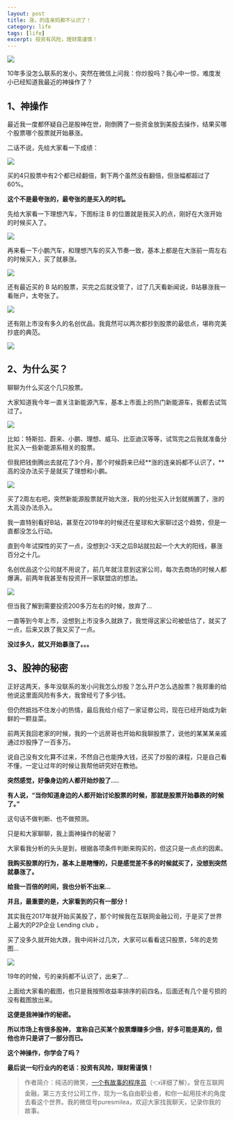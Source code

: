 ```yaml
---
layout: post
title: 涨，的连亲妈都不认识了！
category: life
tags: [life]
excerpt: 投资有风险，理财需谨慎！
---
```


![](http://favorites.ren/assets/images/2020/it/qinma/qinma01.jpg) 

10年多没怎么联系的发小，突然在微信上问我：你炒股吗？我心中一惊，难度发小已经知道我最近的神操作了？

## 1、神操作

最近我一度都怀疑自己是股神在世，刚倒腾了一些资金放到美股去操作，结果买哪个股票哪个股票就开始暴涨。

二话不说，先给大家看一下成绩：

![](http://favorites.ren/assets/images/2020/it/qinma/qinma02.jpg) 

买的4只股票中有2个都已经翻倍，剩下两个虽然没有翻倍，但涨幅都超过了60%。

**这个不是最夸张的，最夸张的是买入的时机。**

先给大家看一下理想汽车，下图标注 B 的位置就是我买入的点，刚好在大涨开始的时候买入了。

![](http://favorites.ren/assets/images/2020/it/qinma/qinma03.jpg) 

再来看一下小鹏汽车，和理想汽车的买入节奏一致，基本上都是在大涨前一周左右的时候买入，买了就暴涨。

![](http://favorites.ren/assets/images/2020/it/qinma/qinma04.jpg) 

还有最近买的 B 站的股票，买完之后就没管了，过了几天看新闻说，B站暴涨我一看账户，太夸张了。

![](http://favorites.ren/assets/images/2020/it/qinma/qinma05.jpg) 

还有刚上市没有多久的名创优品，我竟然可以两次都抄到股票的最低点，堪称完美抄底的典范。

![](http://favorites.ren/assets/images/2020/it/qinma/qinma06.jpg) 

## 2、为什么买？

聊聊为什么买这个几只股票。

大家知道我今年一直关注新能源汽车，基本上市面上的热门新能源车，我都去试驾过了。

![](http://favorites.ren/assets/images/2020/it/qinma/qinma07.jpg) 

比如：特斯拉、蔚来、小鹏、理想、威马、比亚迪汉等等，试驾完之后我就准备分批买入一些新能源系相关的股票。

但我把钱倒腾出去就花了3个月，那个时候蔚来已经**涨的连亲妈都不认识了，**高的没办法买于是就买了理想和小鹏。

![](http://favorites.ren/assets/images/2020/it/qinma/qinma08.jpg) 

买了2周左右吧，突然新能源股票就开始大涨，我的分批买入计划就搁置了，涨的太高没办法杀入。

我一直特别看好B站，甚至在2019年的时候还在星球和大家聊过这个趋势，但是一直都没怎么行动。

直到今年试探性的买了一点，没想到2-3天之后B站就拉起一个大大的阳线，暴涨百分之十几。

名创优品这个公司就不用说了，前几年就注意到这家公司，每次去商场的时候人都爆满，前两年我甚至有投资开一家联盟店的想法。

![](http://favorites.ren/assets/images/2020/it/qinma/qinma09.jpg) 

但当我了解到需要投资200多万左右的时候，放弃了...

一直等到今年上市，没想到上市没多久就跌了，我觉得这家公司被低估了，就买了一点，后来又跌了我又买了一点。

**没过多久，就又开始暴涨了。。。**

## 3、股神的秘密

正好这两天，多年没联系的发小问我怎么炒股？怎么开户怎么选股票？我郑重的给他说这里面风险有多大，我曾经亏了多少钱。

但仍然抵挡不住发小的热情，最后我给介绍了一家证劵公司，现在已经开始成为新鲜的一颗韭菜。

前两天我回老家的时候，我的一个远房哥也开始和我聊股票了，说他的某某某亲戚通过炒股挣了一百多万。

说自己没有文化算不过来，不然自己也能挣大钱，还买了炒股的课程，只是自己看不懂，一定让过年的时候让我帮他研究好在教他。

**突然感觉，好像身边的人都开始炒股了....**

**有人说，“当你知道身边的人都开始讨论股票的时候，那就是股票开始暴跌的时候了。”**

这句话不做判断、也不做预测。

只是和大家聊聊，我上面神操作的秘密？

大家看我分析的头头是到，根据各项条件判断来购买的，但这只是一点点的因素。

**我购买股票的行为，基本上是瞎懵的，只是感觉差不多的时候就买了，没想到突然就暴涨了。**

**给我一百倍的时间，我也分析不出来...**

**并且，最重要的是，大家看到的只有一部分！**

其实我在2017年就开始买美股了，那个时候我在互联网金融公司，于是买了世界上最大的P2P企业 Lending club 。

买了没多久就开始大跌，我中间补过几次，大家可以看看这只股票，5年的走势图...

![](http://favorites.ren/assets/images/2020/it/qinma/qinma10.jpg) 

19年的时候，亏的亲妈都不认识了，出来了...

上面给大家看的截图，也只是我按照收益率排序的前四名，后面还有几个是亏损的没有截图放出来。

**这便是我神操作的秘密。**

**所以市场上有很多股神， 宣称自己买某个股票爆赚多少倍，好多可能是真的，但他也许只是讲了一部分而已。**

**这个神操作，你学会了吗？**

**最后说一句行业内的老话：投资有风险，理财需谨慎！**

>作者简介：纯洁的微笑，[一个有故事的程序员](https://mp.weixin.qq.com/s/bPk_-DcGF_7lTDoR1pKqVg)（👈详细了解）。曾在互联网金融，第三方支付公司工作，现为一名自由职业者，和你一起用技术的角度去看这个世界。我的微信号puresmilea，欢迎大家找我聊天，记录你我的故事。